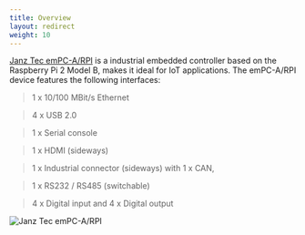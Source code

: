 ```yaml
---
title: Overview
layout: redirect
weight: 10
---
```


[Janz Tec emPC-A/RPI](https://www.janztec.com/en/products/embedded-computing/empc/empc-arpi/) is a industrial embedded controller based on the Raspberry Pi 2 Model B, makes it ideal for IoT applications. The emPC-A/RPI device features the following interfaces:

> 1 x 10/100 MBit/s Ethernet

> 4 x USB 2.0

> 1 x Serial console

> 1 x HDMI (sideways)

> 1 x Industrial connector (sideways) with 1 x CAN,

> 1 x RS232 / RS485 (switchable)

> 4 x Digital input and 4 x Digital output

![Janz Tec emPC-A/RPI](/guides/images/devices/janztec/janztec.png)
